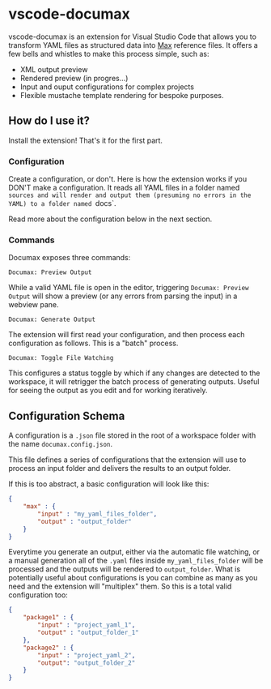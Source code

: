 # vscode-documax

vscode-documax is an extension for Visual Studio Code that allows you to transform YAML files as structured data into [Max]() reference files. It offers a few bells and whistles to make this process simple, such as:
- XML output preview
- Rendered preview (in progres...)
- Input and ouput configurations for complex projects
- Flexible mustache template rendering for bespoke purposes.

## How do I use it?

Install the extension! That's it for the first part. 

### Configuration
Create a configuration, or don't. Here is how the extension works if you DON'T make a configuration. It reads all YAML files in a folder named `sources and will render and output them (presuming no errors in the YAML) to a folder named `docs`.

Read more about the configuration below in the next section.

### Commands
Documax exposes three commands:

`Documax: Preview Output`

While a valid YAML file is open in the editor, triggering `Documax: Preview Output` will show a preview (or any errors from parsing the input) in a webview pane.

`Documax: Generate Output`

The extension will first read your configuration, and then process each configuration as follows. This is a "batch" process.

`Documax: Toggle File Watching`

This configures a status toggle by which if any changes are detected to the workspace, it will retrigger the batch process of generating outputs. Useful for seeing the output as you edit and for working iteratively.

## Configuration Schema



A configuration is a `.json` file stored in the root of a workspace folder with the name `documax.config.json`.

This file defines a series of configurations that the extension will use to process an input folder and delivers the results to an output folder.

If this is too abstract, a basic configuration will look like this:

```json
{
	"max" : {
		"input" : "my_yaml_files_folder",
		"output" : "output_folder"
	}
}
```

Everytime you generate an output, either via the automatic file watching, or a manual generation all of the `.yaml` files inside `my_yaml_files_folder` will be processed and the outputs will be rendered to `output_folder`. What is potentially useful about configurations is you can combine as many as you need and the extension will "multiplex" them. So this is a total valid configuration too:

```json
{
	"package1" : {
		"input" : "project_yaml_1",
		"output" : "output_folder_1"
	},
	"package2" : {
		"input" : "project_yaml_2",
		"output": "output_folder_2"
	}
}
```


